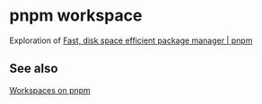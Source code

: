 # pnpm workspace

Exploration of [Fast, disk space efficient package manager | pnpm](https://pnpm.io/)

## See also

[Workspaces on pnpm](https://pnpm.io/workspaces)
